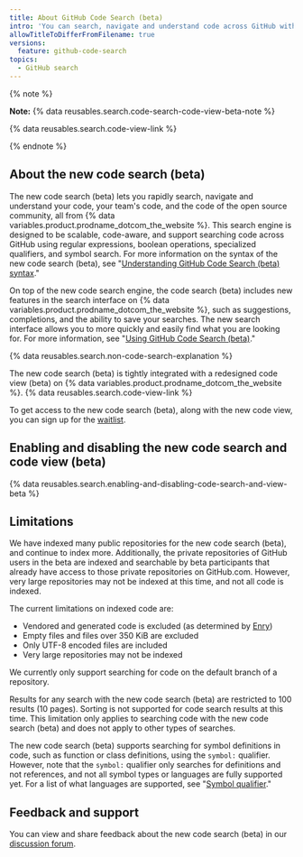 ```yaml
---
title: About GitHub Code Search (beta)
intro: 'You can search, navigate and understand code across GitHub with the new code search (beta).'
allowTitleToDifferFromFilename: true
versions:
  feature: github-code-search
topics:
  - GitHub search
---
```


{% note %}

**Note:** {% data reusables.search.code-search-code-view-beta-note %}

{% data reusables.search.code-view-link %}

{% endnote %}

## About the new code search (beta)

The new code search (beta) lets you rapidly search, navigate and understand your code, your team's code, and the code of the open source community, all from {% data variables.product.prodname_dotcom_the_website %}. This search engine is designed to be scalable, code-aware, and support searching code across GitHub using regular expressions, boolean operations, specialized qualifiers, and symbol search. For more information on the syntax of the new code search (beta), see "[Understanding GitHub Code Search (beta) syntax](/search-github/github-code-search/understanding-github-code-search-syntax)."

On top of the new code search engine, the code search (beta) includes new features in the search interface on {% data variables.product.prodname_dotcom_the_website %}, such as suggestions, completions, and the ability to save your searches. The new search interface allows you to more quickly and easily find what you are looking for. For more information, see "[Using GitHub Code Search (beta)](/search-github/github-code-search/using-github-code-search)."

{% data reusables.search.non-code-search-explanation %}

The new code search (beta) is tightly integrated with a redesigned code view (beta) on {% data variables.product.prodname_dotcom_the_website %}. {% data reusables.search.code-view-link %}

To get access to the new code search (beta), along with the new code view, you can sign up for the [waitlist](https://github.com/features/code-search-code-view/signup). 

## Enabling and disabling the new code search and code view (beta)

{% data reusables.search.enabling-and-disabling-code-search-and-view-beta %}

## Limitations

We have indexed many public repositories for the new code search (beta), and continue to index more. Additionally, the private repositories of GitHub users in the beta are indexed and searchable by beta participants that already have access to those private repositories on GitHub.com. However, very large repositories may not be indexed at this time, and not all code is indexed. 

The current limitations on indexed code are:
   - Vendored and generated code is excluded (as determined by [Enry](https://github.com/go-enry/go-enry))
   - Empty files and files over 350 KiB are excluded
   - Only UTF-8 encoded files are included
   - Very large repositories may not be indexed

We currently only support searching for code on the default branch of a repository.

Results for any search with the new code search (beta) are restricted to 100 results (10 pages). Sorting is not supported for code search results at this time. This limitation only applies to searching code with the new code search (beta) and does not apply to other types of searches.

The new code search (beta) supports searching for symbol definitions in code, such as function or class definitions, using the `symbol:` qualifier. However, note that the `symbol:` qualifier only searches for definitions and not references, and not all symbol types or languages are fully supported yet. For a list of what languages are supported, see "[Symbol qualifier](/search-github/github-code-search/understanding-github-code-search-syntax#symbol-qualifier)."

## Feedback and support

You can view and share feedback about the new code search (beta) in our [discussion forum](https://github.com/orgs/community/discussions/categories/code-search-and-navigation).
